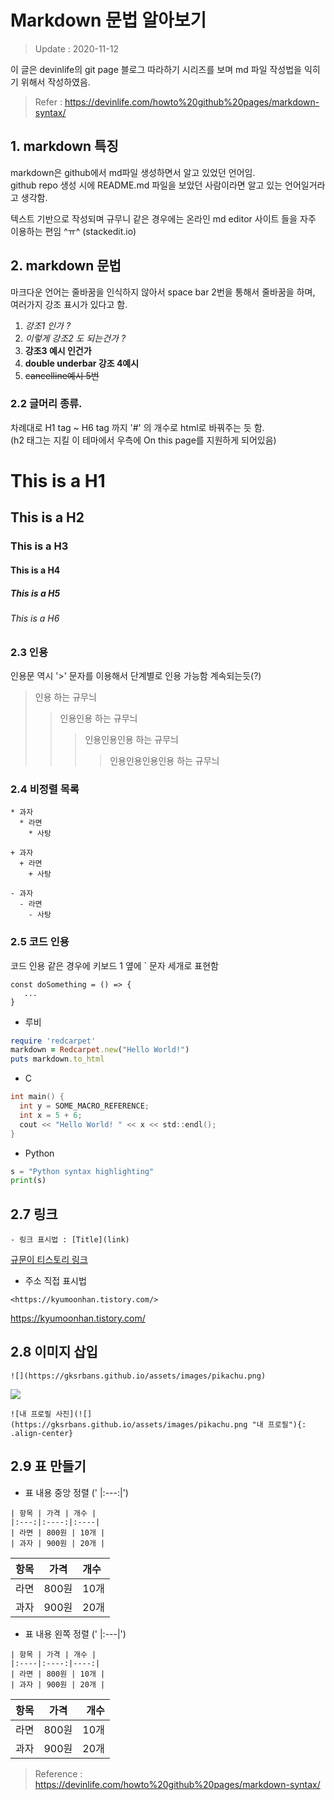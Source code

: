﻿---
toc: true
toc_label: "My Table of Contents"
toc_icon: "cog"
---

# Markdown 문법 알아보기  
> Update : 2020-11-12

이 글은 devinlife의 git page 블로그 따라하기 시리즈를 보며 md 파일 작성법을 익히기 위해서 작성하였음.  
> Refer : https://devinlife.com/howto%20github%20pages/markdown-syntax/  

## 1. markdown 특징  
markdown은 github에서 md파일 생성하면서 알고 있었던 언어임.   
github repo 생성 시에 README.md 파일을 보았던 사람이라면 알고 있는 언어일거라고 생각함.  

텍스트 기반으로 작성되며 규무니 같은 경우에는 온라인 md editor 사이트 들을 자주 이용하는 편임 ^ㅠ^ (stackedit.io)  

## 2. markdown 문법  
마크다운 언어는 줄바꿈을 인식하지 않아서 space bar 2번을 통해서 줄바꿈을 하며, 여러가지 강조 표시가 있다고 함.  
1. *강조1 인가 ?*  
2. _이렇게 강조2 도 되는건가 ?_ 
3. **강조3 예시 인건가**  
4. __double underbar 강조 4예시__
5. ~~cancelline예시 5번~~  


### 2.2 글머리 종류.  
차례대로 H1 tag ~ H6 tag 까지 '#' 의 개수로 html로 바꿔주는 듯 함.  
(h2 태그는 지킬 이 테마에서 우측에 On this page를 지원하게 되어있음)  

# This is a H1  
## This is a H2  
### This is a H3  
#### This is a H4  
##### This is a H5  
###### This is a H6    


### 2.3 인용
인용문 역시 '>' 문자를 이용해서 단계별로 인용 가능함 계속되는듯(?)
> 인용 하는 규무늬  
>> 인용인용 하는 규무늬  
>>>인용인용인용 하는 규무늬   
>>>>인용인용인용인용 하는 규무늬  

### 2.4 비정렬 목록
```
* 과자
  * 라면
    * 사탕
```
```
+ 과자
  + 라면
    + 사탕
```
```
- 과자
  - 라면
    - 사탕
```

### 2.5 코드 인용
코드 인용 같은 경우에 키보드 1 옆에 ` 문자 세개로 표현함
```
const doSomething = () => {
   ...
}
```
- 루비
```ruby
require 'redcarpet'
markdown = Redcarpet.new("Hello World!")
puts markdown.to_html
```  
- C  
```C
int main() {
  int y = SOME_MACRO_REFERENCE;
  int x = 5 + 6;
  cout << "Hello World! " << x << std::endl();
}
```
- Python
```python
s = "Python syntax highlighting"
print(s)
```
## 2.7 링크  
```
- 링크 표시법 : [Title](link)
```
[규문이 티스토리 링크](https://kyumoonhan.tistory.com/)

- 주소 직접 표시법
```
<https://kyumoonhan.tistory.com/>
```
<https://kyumoonhan.tistory.com/>  

## 2.8 이미지 삽입
```
![](https://gksrbans.github.io/assets/images/pikachu.png)  
```
![](https://gksrbans.github.io/assets/images/pikachu.png)


```
![내 프로필 사진](![](https://gksrbans.github.io/assets/images/pikachu.png "내 프로필"){: .align-center}
```


## 2.9 표 만들기
- 표 내용 중앙 정렬 (' |:---:|')
```
| 항목 | 가격 | 개수 |  
|:---:|:----:|:----|  
| 라면 | 800원 | 10개 |  
| 과자 | 900원 | 20개 |  
```

| 항목 | 가격 | 개수 |
|:---:|:----:|:----|  
| 라면 | 800원 | 10개 |  
| 과자 | 900원 | 20개 |  
  
    
- 표 내용 왼쪽 정렬 (' |:---|')  
```
| 항목 | 가격 | 개수 |  
|:----|:----:|----:|  
| 라면 | 800원 | 10개 |  
| 과자 | 900원 | 20개 |  
```

| 항목 | 가격 | 개수 |
|:----|:----:|----:|
| 라면 | 800원 | 10개 |
| 과자 | 900원 | 20개 |


> Reference : https://devinlife.com/howto%20github%20pages/markdown-syntax/
